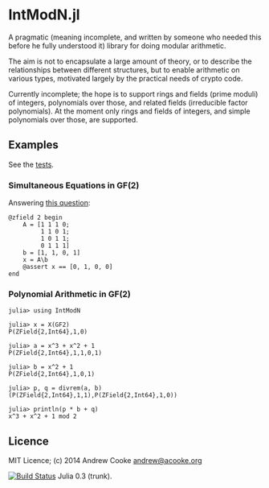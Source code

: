 # IntModN.jl

A pragmatic (meaning incomplete, and written by someone who needed
this before he fully understood it) library for doing modular
arithmetic.

The aim is not to encapsulate a large amount of theory, or to describe
the relationships between different structures, but to enable
arithmetic on various types, motivated largely by the practical needs
of crypto code.

Currently incomplete; the hope is to support rings and fields (prime
moduli) of integers, polynomials over those, and related fields
(irreducible factor polynomials).  At the moment only rings and fields
of integers, and simple polynomials over those, are supported.

## Examples

See the
[tests](https://github.com/andrewcooke/IntModN.jl/blob/master/src/IntModN.jl).

### Simultaneous Equations in GF(2)

Answering [this
question](http://math.stackexchange.com/questions/169921/how-to-solve-system-of-linear-equations-of-xor-operation):

```
@zfield 2 begin
    A = [1 1 1 0; 
         1 1 0 1;
         1 0 1 1;
         0 1 1 1]
    b = [1, 1, 0, 1]
    x = A\b
    @assert x == [0, 1, 0, 0]
end
```

### Polynomial Arithmetic in GF(2)

```
julia> using IntModN

julia> x = X(GF2)
P(ZField{2,Int64},1,0)

julia> a = x^3 + x^2 + 1
P(ZField{2,Int64},1,1,0,1)

julia> b = x^2 + 1
P(ZField{2,Int64},1,0,1)

julia> p, q = divrem(a, b)
(P(ZField{2,Int64},1,1),P(ZField{2,Int64},1,0))

julia> println(p * b + q)
x^3 + x^2 + 1 mod 2
```

## Licence

MIT Licence; (c) 2014 Andrew Cooke andrew@acooke.org

[![Build
Status](https://travis-ci.org/andrewcooke/IntModN.jl.png)](https://travis-ci.org/andrewcooke/IntModN.jl)
Julia 0.3 (trunk).
 
